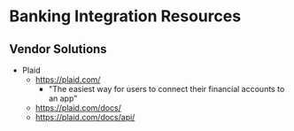 
# Banking Integration Resources


## Vendor Solutions

- Plaid
  + https://plaid.com/
    * "The easiest way for users to connect their financial accounts to an app"
  + https://plaid.com/docs/
  + https://plaid.com/docs/api/

